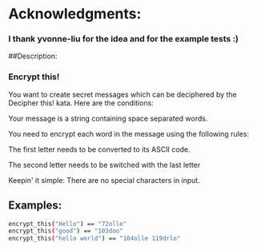 # Acknowledgments:

### I thank yvonne-liu for the idea and for the example tests :)

##Description:
### Encrypt this!

You want to create secret messages which can be deciphered by the Decipher this! kata. Here are the conditions:

Your message is a string containing space separated words.

You need to encrypt each word in the message using the following rules:

The first letter needs to be converted to its ASCII code.

The second letter needs to be switched with the last letter

Keepin' it simple: There are no special characters in input.


## Examples:
```bash
encrypt_this("Hello") == "72olle"
encrypt_this("good") == "103doo"
encrypt_this("hello world") == "104olle 119drlo"
```
